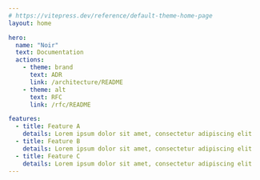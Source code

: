 ```yaml
---
# https://vitepress.dev/reference/default-theme-home-page
layout: home

hero:
  name: "Noir"
  text: Documentation
  actions:
    - theme: brand
      text: ADR
      link: /architecture/README
    - theme: alt
      text: RFC
      link: /rfc/README

features:
  - title: Feature A
    details: Lorem ipsum dolor sit amet, consectetur adipiscing elit
  - title: Feature B
    details: Lorem ipsum dolor sit amet, consectetur adipiscing elit
  - title: Feature C
    details: Lorem ipsum dolor sit amet, consectetur adipiscing elit
---
```


